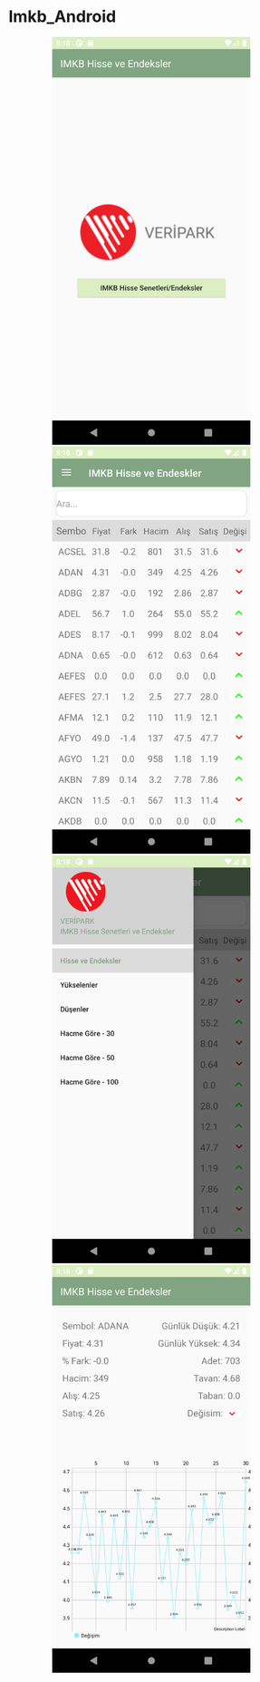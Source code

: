 # Imkb_Android

<p align="center">
<img src="https://github.com/HALILKAYAA/Imkb_Android/blob/main/screenshots/1%20(1).png" width="350">
<img src="https://github.com/HALILKAYAA/Imkb_Android/blob/main/screenshots/1%20(2).png" width="350">
<img src="https://github.com/HALILKAYAA/Imkb_Android/blob/main/screenshots/1%20(3).png" width="350">
<img src="https://github.com/HALILKAYAA/Imkb_Android/blob/main/screenshots/1%20(4).png" width="350">
</p>
